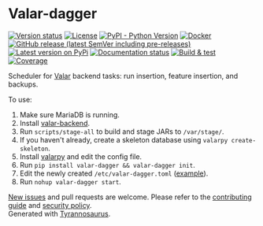 # Valar-dagger

[![Version status](https://img.shields.io/pypi/status/valar-dagger)](https://pypi.org/project/valar-dagger/)
[![License](https://img.shields.io/badge/License-Apache%202.0-blue.svg)](https://opensource.org/licenses/Apache-2.0)
[![PyPI - Python Version](https://img.shields.io/pypi/pyversions/valar-dagger)](https://pypi.org/project/valar-dagger/)
[![Docker](https://img.shields.io/docker/v/dmyersturnbull/valar-dagger?color=green&label=DockerHub)](https://hub.docker.com/repository/docker/dmyersturnbull/valar-dagger)
[![GitHub release (latest SemVer including pre-releases)](https://img.shields.io/github/v/release/dmyersturnbull/valar-dagger?include_prereleases&label=GitHub)](https://github.com/dmyersturnbull/valar-dagger/releases)
[![Latest version on PyPi](https://badge.fury.io/py/valar-dagger.svg)](https://pypi.org/project/valar-dagger/)
[![Documentation status](https://readthedocs.org/projects/valar-dagger/badge/?version=latest&style=flat-square)](https://valar-dagger.readthedocs.io/en/stable/)
[![Build & test](https://github.com/dmyersturnbull/valar-dagger/workflows/Build%20&%20test/badge.svg)](https://github.com/dmyersturnbull/valar-dagger/actions)
[![Coverage](https://coveralls.io/repos/github/dmyersturnbull/valar-dagger/badge.svg?branch=master)](https://coveralls.io/github/dmyersturnbull/valar-dagger?branch=master)

Scheduler for [Valar](https://github.com/dmyersturnbull/valar-schema) backend tasks: run insertion, feature insertion, and backups.

To use:
1. Make sure MariaDB is running.
2. Install [valar-backend](https://github.com/dmyersturnbull/valar-backend).
3. Run `scripts/stage-all` to build and stage JARs to `/var/stage/`.
4. If you haven't already, create a skeleton database using `valarpy create-skeleton`.
5. Install [valarpy](https://github.com/dmyersturnbull/valarpy) and edit the config file.
6. Run `pip install valar-dagger && valar-dagger init`.
7. Edit the newly created `/etc/valar-dagger.toml`
   ([example](https://github.com/dmyersturnbull/valar-dagger/blob/master/valardagger/resources/valar-dagger.toml)).
8. Run `nohup valar-dagger start`.

[New issues](https://github.com/dmyersturnbull/valar-dagger/issues) and pull requests are welcome.
Please refer to the [contributing guide](https://github.com/dmyersturnbull/valar-dagger/blob/master/CONTRIBUTING.md)
and [security policy](https://github.com/dmyersturnbull/valar-dagger/blob/master/SECURITY.md).  
Generated with [Tyrannosaurus](https://github.com/dmyersturnbull/tyrannosaurus).
